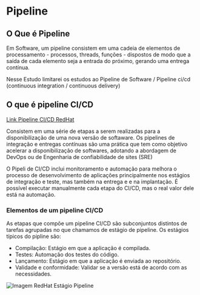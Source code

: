 # Pipeline

## O Que é Pipeline

Em Software, um pipeline consistem em uma cadeia de elementos de processamento - processos, threads, funções - dispostos de modo que a saída de cada elemento seja a entrada do próximo, gerando uma entrega contínua.

Nesse Estudo limitarei os estudos ao Pipeline de Software / Pipeline ci/cd (continuous integration / continuous delivery)

## O que é pipeline CI/CD

[Link Pipeline CI/CD RedHat](https://www.redhat.com/pt-br/topics/devops/what-cicd-pipeline)

Consistem em uma série de etapas a serem realizadas para a disponibilização de uma nova versão de softaware. Os pipelines de integração e entregas contínuas são uma prática que tem como objetivo acelerar a disponibilização de softwares, adotando a abordagem de DevOps ou de Engenharia de confiabilidade de sites (SRE)

O Pipeli de CI/CD inclui monitoramento e automação para melhora o processo de desenvolvimento de aplicações principalmente nos estágios de integração e teste, mas também na entrega e e na implantação. É possível executar manualmente cada etapa do CI/CD, mas o real valor dele está na automação.

### Elementos de um pipeline CI/CD

As etapas que compõe  um pipeline CI/CD são subconjuntos distintos de tarefas agrupadas no que chamamos de estágio de pipeline. Os estágios típicos do pipline são:

* Compilação: Estágio em que a aplicação é compilada.
* Testes: Automação dos testes do código.
* Lançamento: Estágio em que a aplicação é enviada ao repositório.
* Validade e conformidade: Validar se a versão está de acordo com as necessidades.

![Imagem RedHat Estágio Pipeline](https://www.redhat.com/cms/managed-files/styles/wysiwyg_full_width/s3/ci-cd-flow-desktop_0.png?itok=QgBYmjA2)
